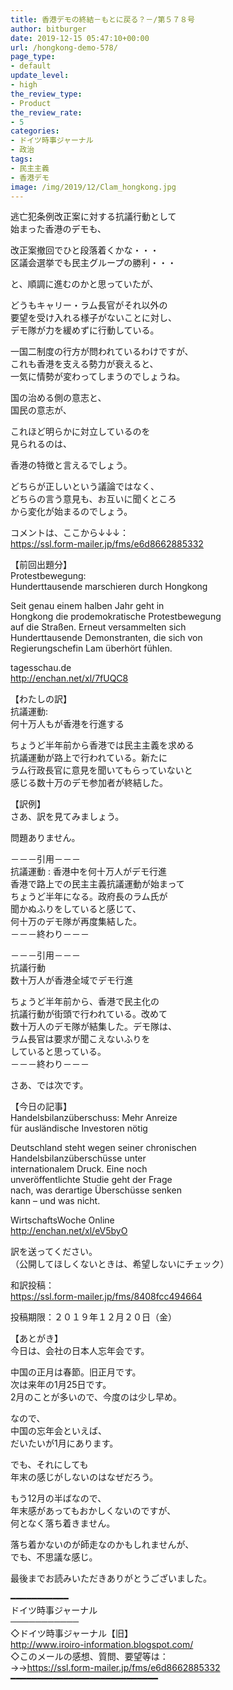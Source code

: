 ```yaml
---
title: 香港デモの終結－もとに戻る？－/第５７８号
author: bitburger
date: 2019-12-15 05:47:10+00:00
url: /hongkong-demo-578/
page_type:
- default
update_level:
- high
the_review_type:
- Product
the_review_rate:
- 5
categories:
- ドイツ時事ジャーナル
- 政治
tags:
- 民主主義
- 香港デモ
image: /img/2019/12/Clam_hongkong.jpg
---
```

逃亡犯条例改正案に対する抗議行動として  
始まった香港のデモも、  
  
改正案撤回でひと段落着くかな・・・  
区議会選挙でも民主グループの勝利・・・  
  
と、順調に進むのかと思っていたが、  
  
どうもキャリー・ラム長官がそれ以外の  
要望を受け入れる様子がないことに対し、  
デモ隊が力を緩めずに行動している。  
  
一国二制度の行方が問われているわけですが、  
これも香港を支える勢力が衰えると、  
一気に情勢が変わってしまうのでしょうね。  
  
国の治める側の意志と、  
国民の意志が、  
  
これほど明らかに対立しているのを  
見られるのは、  
  
香港の特徴と言えるでしょう。  
  
どちらが正しいという議論ではなく、  
どちらの言う意見も、お互いに聞くところ  
から変化が始まるのでしょう。  
  
  
コメントは、ここから↓↓↓：  
<a rel="noopener" href="https://ssl.form-mailer.jp/fms/e6d8662885332" target="_blank">https://ssl.form-mailer.jp/fms/e6d8662885332</a>  
  
【前回出題分】  
Protestbewegung:  
Hunderttausende marschieren durch Hongkong  
  
Seit genau einem halben Jahr geht in  
Hongkong die prodemokratische Protestbewegung  
auf die Straßen. Erneut versammelten sich  
Hunderttausende Demonstranten, die sich von  
Regierungschefin Lam überhört fühlen.  
  
tagesschau.de  
<a rel="noopener" href="http://enchan.net/xl/7fUQC8" target="_blank">http://enchan.net/xl/7fUQC8</a>  
  
  
【わたしの訳】  
抗議運動:  
何十万人もが香港を行進する  
  
ちょうど半年前から香港では民主主義を求める  
抗議運動が路上で行われている。新たに  
ラム行政長官に意見を聞いてもらっていないと  
感じる数十万のデモ参加者が終結した。  
  
  
【訳例】  
さあ、訳を見てみましょう。  
  
問題ありません。  
  
－－－引用－－－  
抗議運動 : 香港中を何十万人がデモ行進  
香港で路上での民主主義抗議運動が始まって  
ちょうど半年になる。政府長のラム氏が  
聞かぬふりをしていると感じて、  
何十万のデモ隊が再度集結した。  
－－－終わり－－－  
  
－－－引用－－－  
抗議行動  
数十万人が香港全域でデモ行進  
  
ちょうど半年前から、香港で民主化の  
抗議行動が街頭で行われている。改めて  
数十万人のデモ隊が結集した。デモ隊は、  
ラム長官は要求が聞こえないふりを  
していると思っている。  
－－－終わり－－－  
  
  
さあ、では次です。  
  
【今日の記事】  
Handelsbilanzüberschuss: Mehr Anreize  
für ausländische Investoren nötig  
  
Deutschland steht wegen seiner chronischen  
Handelsbilanzüberschüsse unter  
internationalem Druck. Eine noch  
unveröffentlichte Studie geht der Frage  
nach, was derartige Überschüsse senken  
kann – und was nicht.  
  
WirtschaftsWoche Online  
<a rel="noopener" href="http://enchan.net/xl/eV5byO" target="_blank" class="broken_link">http://enchan.net/xl/eV5byO</a>  
  
訳を送ってください。  
（公開してほしくないときは、希望しないにチェック）  
  
和訳投稿：  
 <a rel="noopener" href="https://ssl.form-mailer.jp/fms/8408fcc494664" target="_blank">https://ssl.form-mailer.jp/fms/8408fcc494664</a>  
  
投稿期限：２０１９年１２月２０日（金）  
  
【あとがき】  
今日は、会社の日本人忘年会です。  
  
中国の正月は春節。旧正月です。  
次は来年の1月25日です。  
2月のことが多いので、今度のは少し早め。  
  
なので、  
中国の忘年会といえば、  
だいたいが1月にあります。  
  
でも、それにしても  
年末の感じがしないのはなぜだろう。  
  
もう12月の半ばなので、  
年末感があってもおかしくないのですが、  
何となく落ち着きません。  
  
落ち着かないのが師走なのかもしれませんが、  
でも、不思議な感じ。  
  
  
最後までお読みいただきありがとうございました。  
  
━━━━━━━━━━━  
ドイツ時事ジャーナル  
───────────  
◇ドイツ時事ジャーナル【旧】  
<a rel="noopener" href="http://www.iroiro-information.blogspot.com/" target="_blank">http://www.iroiro-information.blogspot.com/</a>  
◇このメールの感想、質問、要望等は：  
->-><a rel="noopener" href="https://ssl.form-mailer.jp/fms/e6d8662885332" target="_blank">https://ssl.form-mailer.jp/fms/e6d8662885332</a>  
━━━━━━━━━━━━━━━━━━━━━━━━━━━━